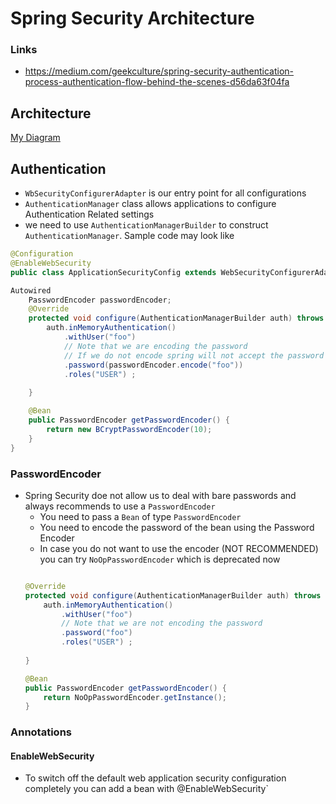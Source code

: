 # Spring Security Architecture 



### Links
*	https://medium.com/geekculture/spring-security-authentication-process-authentication-flow-behind-the-scenes-d56da63f04fa


## Architecture

[My Diagram](Diagram1.drawio.svg)


## Authentication 
* `WbSecurityConfigurerAdapter` is our entry point for all configurations 
* `AuthenticationManager` class allows applications to configure Authentication Related settings 
* we need to use `AuthenticationManagerBuilder` to construct `AuthenticationManager`. Sample code may look like
````java
@Configuration
@EnableWebSecurity
public class ApplicationSecurityConfig extends WebSecurityConfigurerAdapter {

Autowired
	PasswordEncoder passwordEncoder; 
	@Override
	protected void configure(AuthenticationManagerBuilder auth) throws Exception {
		auth.inMemoryAuthentication()
		    .withUser("foo")
            // Note that we are encoding the password
            // If we do not encode spring will not accept the password
		    .password(passwordEncoder.encode("foo"))
		    .roles("USER") ;
		
	}

    @Bean
	public PasswordEncoder getPasswordEncoder() {
		return new BCryptPasswordEncoder(10);
	}
}
````

### PasswordEncoder
* Spring Security doe not allow us to deal with bare passwords and always recommends to use a  `PasswordEncoder`
    * You need to pass a `Bean` of type `PasswordEncoder`
    * You need to encode the password of the bean using the Password Encoder 
    * In case you do not want to use the encoder (NOT RECOMMENDED) you can try `NoOpPasswordEncoder` which is deprecated now
    ````java

    @Override
	protected void configure(AuthenticationManagerBuilder auth) throws Exception {
		auth.inMemoryAuthentication()
		    .withUser("foo")
            // Note that we are not encoding the password
		    .password("foo")
		    .roles("USER") ;
		
	}

    @Bean
	public PasswordEncoder getPasswordEncoder() {
		return NoOpPasswordEncoder.getInstance();
	}

    ```` 
### Annotations
#### EnableWebSecurity 
* To switch off the default web application security configuration completely you can add a bean with @EnableWebSecurity` 